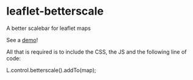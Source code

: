# leaflet-betterscale
A better scalebar for leaflet maps

See a <a href="https://daniellsu.github.io/leaflet-betterscale/">demo</a>!


All that is required is to include the CSS, the JS and the following line of code:

L.control.betterscale().addTo(map);
